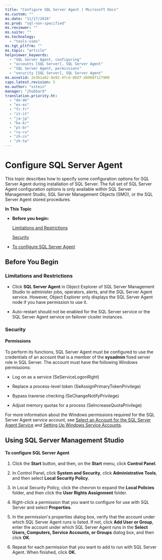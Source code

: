 ```yaml
---
title: "Configure SQL Server Agent | Microsoft Docs"
ms.custom: ""
ms.date: "11/17/2016"
ms.prod: "sql-non-specified"
ms.reviewer: ""
ms.suite: ""
ms.technology: 
  - "tools-ssms"
ms.tgt_pltfrm: ""
ms.topic: "article"
helpviewer_keywords: 
  - "SQL Server Agent, configuring"
  - "accounts [SQL Server], SQL Server Agent"
  - "SQL Server Agent, permissions"
  - "security [SQL Server], SQL Server Agent"
ms.assetid: 2e361a62-9e92-4fcd-80d7-d6960f127900
caps.latest.revision: 5
ms.author: "sstein"
manager: "jhubbard"
translation.priority.ht: 
  - "de-de"
  - "es-es"
  - "fr-fr"
  - "it-it"
  - "ja-jp"
  - "ko-kr"
  - "pt-br"
  - "ru-ru"
  - "zh-cn"
  - "zh-tw"
---
```

# Configure SQL Server Agent
This topic describes how to specify some configuration options for SQL Server Agent during installation of SQL Server. The full set of SQL Server Agent configuration options is only available within SQL Server Management Studio, SQL Server Management Objects (SMO), or the SQL Server Agent stored procedures.  
  
**In This Topic**  
  
-   **Before you begin:**  
  
    [Limitations and Restrictions](#Restrictions)  
  
    [Security](#Security)  
  
-   [To configure SQL Server Agent](#SSMSProcedure)  
  
## <a name="BeforeYouBegin"></a>Before You Begin  
  
### <a name="Restrictions"></a>Limitations and Restrictions  
  
-   Click **SQL Server Agent** in Object Explorer of SQL Server Management Studio to administer jobs, operators, alerts, and the SQL Server Agent service. However, Object Explorer only displays the SQL Server Agent node if you have permission to use it.  
  
-   Auto-restart should not be enabled for the SQL Server service or the SQL Server Agent service on failover cluster instances.  
  
### <a name="Security"></a>Security  
  
#### <a name="Permissions"></a>Permissions  
To perform its functions, SQL Server Agent must be configured to use the credentials of an account that is a member of the **sysadmin** fixed server role in SQL Server. The account must have the following Windows permissions:  
  
-   Log on as a service (SeServiceLogonRight)  
  
-   Replace a process-level token (SeAssignPrimaryTokenPrivilege)  
  
-   Bypass traverse checking (SeChangeNotifyPrivilege)  
  
-   Adjust memory quotas for a process (SeIncreaseQuotaPrivilege)  
  
For more information about the Windows permissions required for the SQL Server Agent service account, see [Select an Account for the SQL Server Agent Service](../ssms/select-an-account-for-the-sql-server-agent-service.md) and [Setting Up Windows Service Accounts](http://msdn.microsoft.com/en-us/309b9dac-0b3a-4617-85ef-c4519ce9d014).  
  
## <a name="SSMSProcedure"></a>Using SQL Server Management Studio  
  
#### To configure SQL Server Agent  
  
1.  Click the **Start** button, and then, on the **Start**  menu, click **Control Panel**.  
  
2.  In Control Panel, click **System and Security**, click **Administrative Tools**, and then select **Local Security Policy**.  
  
3.  In Local Security Policy, click the chevron to expand the **Local Policies** folder, and then click the **User Rights Assignment** folder.  
  
4.  Right-click a permission that you want to configure for use with SQL Server and select **Properties**.  
  
5.  In the permission's properties dialog box, verify that the account under which SQL Server Agent runs is listed. If not, click **Add User or Group**, enter the account under which SQL Server Agent runs in the **Select Users, Computers, Service Accounts, or Groups** dialog box, and then click **OK**.  
  
6.  Repeat for each permission that you want to add to run with SQL Server Agent. When finished, click **OK**.  
  
